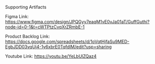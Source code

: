 Supporting Artifacts

Figma Link: https://www.figma.com/design/JPQGyy7eaqM1vE0vJa01aT/GuffGuthi?node-id=0-1&t=cWTPtzCvqXrZRmbE-1

Product Backlog Link: https://docs.google.com/spreadsheets/d/1oVqtHjfaSu9MED-EgbJDD03vqUj4-1y6xbrE0TqfdIM/edit?usp=sharing

Youtube Link: https://youtu.be/YeLbUlZQaz4
